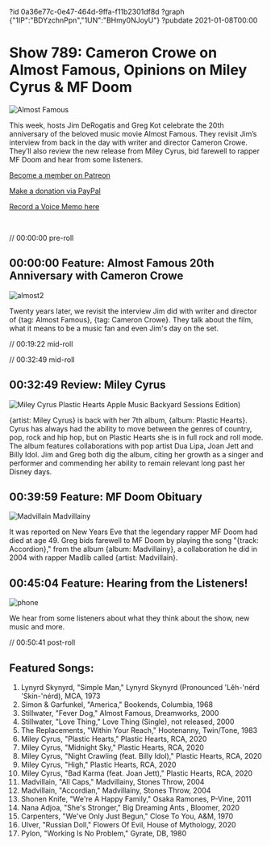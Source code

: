 ?id 0a36e77c-0e47-464d-9ffa-f11b2301df8d
?graph {"1IP":"BDYzchnPpn","1UN":"BHmy0NJoyU"}
?pubdate 2021-01-08T00:00
# Show 789: Cameron Crowe on Almost Famous, Opinions on Miley Cyrus & MF Doom
![Almost Famous](https://static.soundopinions.org/images/2021/almostfamous.jpeg)

This week, hosts Jim DeRogatis and Greg Kot celebrate the 20th anniversary of the beloved music movie Almost Famous. They revisit Jim’s interview from back in the day with writer and director Cameron Crowe. They’ll also review the new release from Miley Cyrus, bid farewell to rapper MF Doom and hear from some listeners. 

[Become a member on Patreon](https://www.patreon.com/soundopinions)

[Make a donation via PayPal](https://bit.ly/36zIhZK) 

[Record a Voice Memo here](https://micdropp.com/studio/5febf006eba45/)

               



// 00:00:00 pre-roll


## 00:00:00 Feature: Almost Famous 20th Anniversary with Cameron Crowe
![almost2](https://static.soundopinions.org/images/2021/almost2.jpeg)

Twenty years later, we revisit the interview Jim did with writer and director of {tag: Almost Famous}, {tag: Cameron Crowe}. They talk about the film, what it means to be a music fan and even Jim's day on the set.

// 00:19:22 mid-roll

// 00:32:49 mid-roll

## 00:32:49 Review: Miley Cyrus

![Miley Cyrus Plastic Hearts Apple Music Backyard Sessions Edition)](https://static.soundopinions.org/assets/789/1IP12.jpg)

{artist: Miley Cyrus} is back with her 7th album, {album: Plastic Hearts}. Cyrus has always had the ability to move between the genres of country, pop, rock and hip hop, but on Plastic Hearts she is in full rock and roll mode. The album features collaborations with pop artist Dua Lipa, Joan Jett and Billy Idol. Jim and Greg both dig the album, citing her growth as a singer and performer and commending her ability to remain relevant long past her Disney days.


## 00:39:59 Feature: MF Doom Obituary

![Madvillain Madvillainy](https://static.soundopinions.org/assets/789/1UN5.jpg)

It was reported on New Years Eve that the legendary rapper MF Doom had died at age 49. Greg bids farewell to MF Doom by playing the song "{track: Accordion}," from the album {album: Madvillainy}, a collaboration he did in 2004 with rapper Madlib called {artist: Madvillain}.



## 00:45:04 Feature: Hearing from the Listeners!
![phone](https://static.soundopinions.org/images/2021/phone.jpeg)

We hear from some listeners about what they think about the show, new music and more.



// 00:50:41 post-roll




## Featured Songs:


1. Lynyrd Skynyrd, "Simple Man," Lynyrd Skynyrd (Pronounced 'Lĕh-'nérd 'Skin-'nérd), MCA, 1973
1. Simon & Garfunkel, "America," Bookends, Columbia, 1968
1. Stillwater, "Fever Dog," Almost Famous, Dreamworks, 2000
1. Stillwater, "Love Thing," Love Thing (Single), not released, 2000
1. The Replacements, "Within Your Reach," Hootenanny, Twin/Tone, 1983
1. Miley Cyrus, "Plastic Hearts," Plastic Hearts, RCA, 2020
1. Miley Cyrus, "Midnight Sky," Plastic Hearts, RCA, 2020
1. Miley Cyrus, "Night Crawling (feat. Billy Idol)," Plastic Hearts, RCA, 2020
1. Miley Cyrus, "High," Plastic Hearts, RCA, 2020
1. Miley Cyrus, "Bad Karma (feat. Joan Jett)," Plastic Hearts, RCA, 2020
1. Madvillain, "All Caps," Madvillainy, Stones Throw, 2004
1. Madvillain, "Accordian," Madvillainy, Stones Throw, 2004
1. Shonen Knife, "We're A Happy Family," Osaka Ramones, P-Vine, 2011
1. Nana Adjoa, "She's Stronger," Big Dreaming Ants , Bloomer, 2020
1. Carpenters, "We've Only Just Begun," Close To You, A&M, 1970
1. Ulver, "Russian Doll," Flowers Of Evil, House of Mythology, 2020
1. Pylon, "Working Is No Problem," Gyrate, DB, 1980
